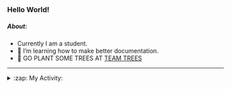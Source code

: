 ### Hello World!

##### About:
- Currently I am a student.
- 🌱 I’m learning how to make better documentation.
- 🌱 GO PLANT SOME TREES AT [TEAM TREES](https://teamtrees.org/)

---
<details>
  <summary>:zap: My Activity:</summary>
  
<!--START_SECTION:waka-->
![Code Time](http://img.shields.io/badge/Code%20Time-988%20hrs%2054%20mins-blue)

**I'm a Night 🦉** 

```text
🌞 Morning    89 commits     ███░░░░░░░░░░░░░░░░░░░░░░   13.4% 
🌆 Daytime    150 commits    █████░░░░░░░░░░░░░░░░░░░░   22.59% 
🌃 Evening    212 commits    ████████░░░░░░░░░░░░░░░░░   31.93% 
🌙 Night      213 commits    ████████░░░░░░░░░░░░░░░░░   32.08%

```
📅 **I'm Most Productive on Tuesday** 

```text
Monday       88 commits     ███░░░░░░░░░░░░░░░░░░░░░░   13.25% 
Tuesday      126 commits    ████░░░░░░░░░░░░░░░░░░░░░   18.98% 
Wednesday    77 commits     ███░░░░░░░░░░░░░░░░░░░░░░   11.6% 
Thursday     97 commits     ███░░░░░░░░░░░░░░░░░░░░░░   14.61% 
Friday       99 commits     ███░░░░░░░░░░░░░░░░░░░░░░   14.91% 
Saturday     73 commits     ██░░░░░░░░░░░░░░░░░░░░░░░   10.99% 
Sunday       104 commits    ████░░░░░░░░░░░░░░░░░░░░░   15.66%

```


📊 **This Week I Spent My Time On** 

```text
🔥 Editors: 
VS Code                  1 hr 39 mins        █████████████████████████   100.0%

🐱‍💻 Projects: 
PraiseDemo               1 hr 31 mins        ███████████████████████░░   91.9% 
advent-of-code-2022      6 mins              █░░░░░░░░░░░░░░░░░░░░░░░░   6.38% 
CSF                      1 min               ░░░░░░░░░░░░░░░░░░░░░░░░░   1.72%

```


 Last Updated on 26/12/2022 01:30:55 UTC
<!--END_SECTION:waka-->
</details>

